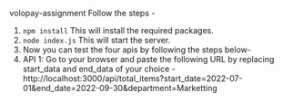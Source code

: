 volopay-assignment
Follow the steps - 
1.  `npm install` This will install the required packages.
2.  `node index.js` This will start the server.
3.  Now you can test the four apis by following the steps below- 
4.  API 1: Go to your browser and paste the following URL by replacing start_data and end_data of your choice - http://localhost:3000/api/total_items?start_date=2022-07-01&end_date=2022-09-30&department=Marketting

